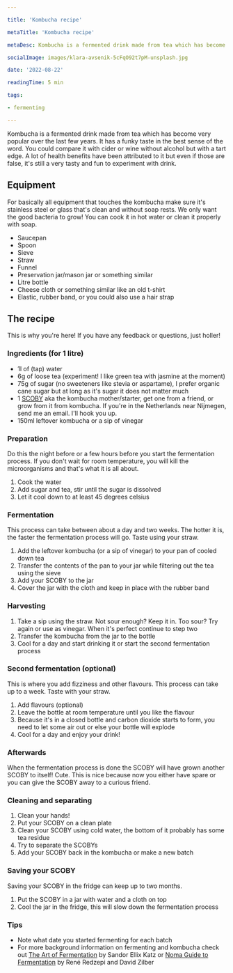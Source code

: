 ```yaml
---

title: 'Kombucha recipe'

metaTitle: 'Kombucha recipe'

metaDesc: Kombucha is a fermented drink made from tea which has become very popular over the last few years. It has a funky taste in the best sense of the word. You could compare it with cider or wine without alcohol but with a tart edge. A lot of health benefits have been attributed to it but even if those are false, it's still a very tasty and fun to experiment with drink.

socialImage: images/klara-avsenik-5cFqO92t7pM-unsplash.jpg

date: '2022-08-22'

readingTime: 5 min

tags:

- fermenting

---
```


Kombucha is a fermented drink made from tea which has become very popular over the last few years. It has a funky taste in the best sense of the word. You could compare it with cider or wine without alcohol but with a tart edge. A lot of health benefits have been attributed to it but even if those are false, it's still a very tasty and fun to experiment with drink.

## Equipment
For basically all equipment that touches the kombucha make sure it's stainless steel or glass that's clean and without soap rests. We only want the good bacteria to grow! You can cook it in hot water or clean it properly with soap.

- Saucepan
- Spoon
- Sieve
- Straw
- Funnel
- Preservation jar/mason jar or something similar
- Litre bottle
- Cheese cloth or something similar like an old t-shirt
- Elastic, rubber band, or you could also use a hair strap

## The recipe
This is why you're here! If you have any feedback or questions, just holler!

### Ingredients (for 1 litre)
- 1l of (tap) water
- 6g of loose tea (experiment! I like green tea with jasmine at the moment)
- 75g of sugar (no sweeteners like stevia or aspartame), I prefer organic cane sugar but at long as it's sugar it does not matter much
- 1 [SCOBY](https://www.youbrewkombucha.com/what-is-a-scoby#:~:text=A%20SCOBY%20is%20a%20cellulose,through%20which%20kombucha%20replicates%20itself.) aka the kombucha mother/starter, get one from a friend, or grow from it from kombucha. If you're in the Netherlands near Nijmegen, send me an email. I'll hook you up.
- 150ml leftover kombucha or a sip of vinegar

### Preparation
Do this the night before or a few hours before you start the fermentation process. If you don't wait  for room temperature, you will kill the microorganisms and that's what it is all about.

1. Cook the water
2. Add sugar and tea, stir until the sugar is dissolved
3. Let it cool down to at least 45 degrees celsius

### Fermentation
This process can take between about a day and two weeks. The hotter it is, the faster the fermentation process will go. Taste using your straw.

1. Add the leftover kombucha (or a sip of vinegar) to your pan of cooled down tea
2. Transfer the contents of the pan to your jar while filtering out the tea using the sieve
3. Add your SCOBY to the jar
4. Cover the jar with the cloth and keep in place with the rubber band

### Harvesting
1. Take a sip using the straw. Not sour enough? Keep it in. Too sour? Try again or use as vinegar. When it's perfect continue to step two
2. Transfer the kombucha from the jar to the bottle
3. Cool for a day and start drinking it or start the second fermentation process

### Second fermentation (optional)
This is where you add fizziness and other flavours. This process can take up to a week. Taste with your straw.

1. Add flavours (optional)
2. Leave the bottle at room temperature until you like the flavour
3. Because it's in a closed bottle and carbon dioxide starts to form, you need to let some air out or else your bottle will explode
4. Cool for a day and enjoy your drink!

### Afterwards
When the fermentation process is done the SCOBY will have grown another SCOBY to itself! Cute.  This is nice because now you either have spare or you can give the SCOBY away to a curious friend.

### Cleaning and separating

1. Clean your hands!
2. Put your SCOBY on a clean plate
3. Clean your SCOBY using cold water, the bottom of it probably has some tea residue
4. Try to separate the SCOBYs
5. Add your SCOBY back in the kombucha or make a new batch

### Saving your SCOBY
Saving your SCOBY in the fridge can keep up to two months.

1. Put the SCOBY in a jar with water and a cloth on top
2. Cool the jar in the fridge, this will slow down the fermentation process

### Tips
- Note what date you started fermenting for each batch 
- For more background information on fermenting and kombucha check out [The Art of Fermentation](https://www.goodreads.com/book/show/13598307-the-art-of-fermentation) by Sandor Ellix Katz or [Noma Guide to Fermentation](https://www.goodreads.com/book/show/37590384-foundations-of-flavor?ref=nav_sb_ss_1_17) by René Redzepi and David Zilber

